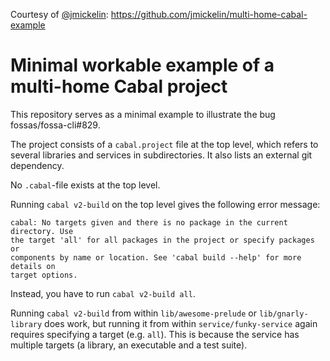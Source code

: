 Courtesy of [@jmickelin](https://github.com/jmickelin): https://github.com/jmickelin/multi-home-cabal-example

# Minimal workable example of a multi-home Cabal project

This repository serves as a minimal example to illustrate the bug
fossas/fossa-cli#829.

The project consists of a `cabal.project` file at the top level, which
refers to several libraries and services in subdirectories. It also
lists an external git dependency.

No `.cabal`-file exists at the top level.

Running `cabal v2-build` on the top level gives the following error
message:

```
cabal: No targets given and there is no package in the current directory. Use
the target 'all' for all packages in the project or specify packages or
components by name or location. See 'cabal build --help' for more details on
target options.
```

Instead, you have to run `cabal v2-build all`.

Running `cabal v2-build` from within `lib/awesome-prelude` or
`lib/gnarly-library` does work, but running it from within
`service/funky-service` again requires specifying a target (e.g.
`all`). This is because the service has multiple targets (a library,
an executable and a test suite).

